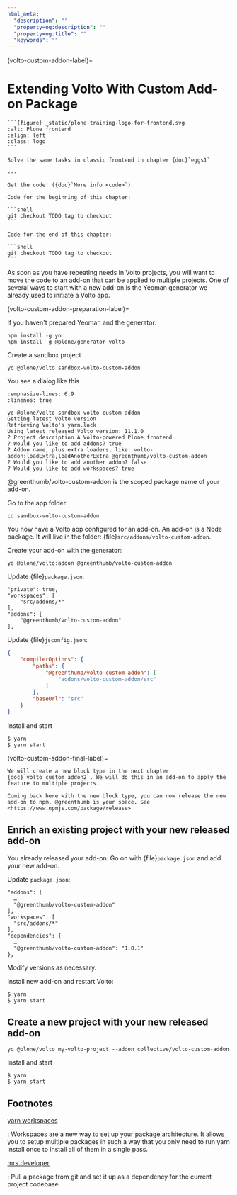 ```yaml
---
html_meta:
  "description": ""
  "property=og:description": ""
  "property=og:title": ""
  "keywords": ""
---
```


(volto-custom-addon-label)=

# Extending Volto With Custom Add-on Package

````{sidebar} Plone Frontend Chapter
```{figure} _static/plone-training-logo-for-frontend.svg
:alt: Plone frontend 
:align: left
:class: logo
```

Solve the same tasks in classic frontend in chapter {doc}`eggs1`

---

Get the code! ({doc}`More info <code>`)

Code for the beginning of this chapter:

```shell
git checkout TODO tag to checkout
```

Code for the end of this chapter:

```shell
git checkout TODO tag to checkout
```
````

As soon as you have repeating needs in Volto projects, you will want to move the code to an add-on that can be applied to multiple projects. One of several ways to start with a new add-on is the Yeoman generator we already used to initiate a Volto app.

(volto-custom-addon-preparation-label)=

If you haven't prepared Yeoman and the generator:

```shell
npm install -g yo
npm install -g @plone/generator-volto
```

Create a sandbox project

```shell
yo @plone/volto sandbox-volto-custom-addon
```

You see a dialog like this

```{code-block} console
:emphasize-lines: 6,9
:linenos: true

yo @plone/volto sandbox-volto-custom-addon
Getting latest Volto version
Retrieving Volto's yarn.lock
Using latest released Volto version: 11.1.0
? Project description A Volto-powered Plone frontend
? Would you like to add addons? true
? Addon name, plus extra loaders, like: volto-addon:loadExtra,loadAnotherExtra @greenthumb/volto-custom-addon
? Would you like to add another addon? false
? Would you like to add workspaces? true
```

@greenthumb/volto-custom-addon is the scoped package name of your add-on.

Go to the app folder:

```shell
cd sandbox-volto-custom-addon
```

You now have a Volto app configured for an add-on. An add-on is a Node package. It will live in the folder: {file}`src/addons/volto-custom-addon`.

Create your add-on with the generator:

```shell
yo @plone/volto:addon @greenthumb/volto-custom-addon
```

Update {file}`package.json`:

```shell
"private": true,
"workspaces": [
    "src/addons/*"
],
"addons": [
    "@greenthumb/volto-custom-addon"
],
```

Update {file}`jsconfig.json`:

```json
{
    "compilerOptions": {
        "paths": {
            "@greenthumb/volto-custom-addon": [
                "addons/volto-custom-addon/src"
            ]
        },
        "baseUrl": "src"
    }
}
```

Install and start

```shell
$ yarn
$ yarn start
```

(volto-custom-addon-final-label)=

```{admonition} Step to the next chapter and come back here for a release.
We will create a new block type in the next chapter {doc}`volto_custom_addon2`. We will do this in an add-on to apply the feature to multiple projects.
```

```{NOTE}
Coming back here with the new block type, you can now release the new add-on to npm. @greenthumb is your space. See <https://www.npmjs.com/package/release>
```

## Enrich an existing project with your new released add-on

You already released your add-on. Go on with {file}`package.json` and add your new add-on.

Update `package.json`:

```shell
"addons": [
  …
  "@greenthumb/volto-custom-addon"
],
"workspaces": [
  "src/addons/*"
],
"dependencies": {
  …
  "@greenthumb/volto-custom-addon": "1.0.1"
},
```

Modify versions as necessary.

Install new add-on and restart Volto:

```shell
$ yarn
$ yarn start
```

## Create a new project with your new released add-on

```shell
yo @plone/volto my-volto-project --addon collective/volto-custom-addon
```

Install and start

```shell
$ yarn
$ yarn start
```

## Footnotes

[yarn workspaces](https://classic.yarnpkg.com/en/docs/workspaces/)

: Workspaces are a new way to set up your package architecture. It allows you to setup multiple packages in such a way that you only need to run yarn install once to install all of them in a single pass.

[mrs.developer](https://www.npmjs.com/package/mrs-developer)

: Pull a package from git and set it up as a dependency for the current project codebase.
